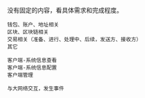 没有固定的内容，看具体需求和完成程度。

```
钱包、账户、地址相关  
区块、区块链相关  
交易相关（准备、进行、处理中、后续，发送方、接收方）  
其它  

客户端-系统信息查看  
客户端-系统信息配置  
客户端管理 

与大网络交互，发生事件
```



